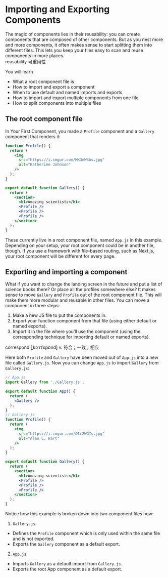 # Importing and Exporting Components
The magic of components lies in their reusability: you can create components that are composed of other components. But as you nest more and more components, it often makes sense to start splitting them into different files. This lets you keep your files easy to scan and reuse components in more places.\
reusability 可重用性

You will learn
- What a root component file is
- How to import and export a component
- When to use default and named imports and exports
- How to import and export multiple components from one file
- How to split components into multiple files

## The root component file
In Your First Component, you made a `Profile` component and a `Gallery` component that renders it:
```jsx
function Profile() {
  return (
    <img
      src="https://i.imgur.com/MK3eW3As.jpg"
      alt="Katherine Johnson"
    />
  );
}

export default function Gallery() {
  return (
    <section>
      <h1>Amazing scientists</h1>
      <Profile />
      <Profile />
      <Profile />
    </section>
  );
}
```
These currently live in a root component file, named `App.js` in this example. Depending on your setup, your root component could be in another file, though. If you use a framework with file-based routing, such as Next.js, your root component will be different for every page.

## Exporting and importing a component
What if you want to change the landing screen in the future and put a list of science books there? Or place all the profiles somewhere else? It makes sense to move `Gallery` and `Profile` out of the root component file. This will make them more modular and reusable in other files. You can move a component in three steps:

1. Make a new JS file to put the components in.
2. Export your function component from that file (using either default or named exports).
3. Import it in the file where you’ll use the component (using the corresponding technique for importing default or named exports).

correspond [ˌkɔːrɪˈspɒnd] v. 符合；一致；相应

Here both `Profile` and `Gallery` have been moved out of `App.js` into a new file called `Gallery.js`. Now you can change `App.js` to import `Gallery` from `Gallery.js`:
```jsx
// App.js
import Gallery from './Gallery.js';

export default function App() {
  return (
    <Gallery />
  );
}
// Gallery.js
function Profile() {
  return (
    <img
      src="https://i.imgur.com/QIrZWGIs.jpg"
      alt="Alan L. Hart"
    />
  );
}

export default function Gallery() {
  return (
    <section>
      <h1>Amazing scientists</h1>
      <Profile />
      <Profile />
      <Profile />
    </section>
  );
}
```
Notice how this example is broken down into two component files now:

1. `Gallery.js`:
  - Defines the `Profile` component which is only used within the same file and is not exported.
  - Exports the `Gallery` component as a default export.
2. `App.js`:
  - Imports `Gallery` as a default import from `Gallery.js`.
  - Exports the root App component as a default export.
